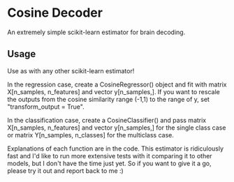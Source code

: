 # Cosine Decoder
An extremely simple scikit-learn estimator for brain decoding.

## Usage
Use as with any other scikit-learn estimator!

In the regression case, create a CosineRegressor() object and fit with matrix X[n_samples, n_features] and vector y[n_samples,]. If you want to rescale the outputs from the cosine similarity range (-1,1) to the range of y, set "transform_output = True".

In the classification case, create a CosineClassifier() and pass matrix X[n_samples, n_features] and vector y[n_samples,] for the single class case or matrix Y[n_samples, n_classes] for the multiclass case.

Explanations of each function are in the code. This estimator is ridiculously fast and I'd like to run more extensive tests with it comparing it to other models, but I don't have the time just yet. So if you want to give it a go, please try it out and report back to me :)
